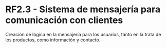 # RF2.3 - Sistema de mensajería para comunicación con clientes


Creación de lógica en la mensajería para los usuarios, tanto en la trata de los productos, como información y contacto.
